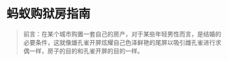 # 蚂蚁购狱房指南

> 前言：在某个城市购置一套自己的房产，对于某些年轻男性而言，是结婚的必要条件，这就像雄孔雀开屏炫耀自己色泽鲜艳的尾屏以吸引雌孔雀进行求偶一样，房子的目的和孔雀开屏的目的一样。
> 

<!--stackedit_data:
eyJoaXN0b3J5IjpbMjcxMTg5NTkzLC0xNTc2ODY5ODAyLDU5Mj
ExNDkyNiwtMTM1NjI2MTMwNSwyNjE0NzMyMzksMTE2MDI4OTk5
Myw4NTY4OTQyNjksMjEzNTAyNTA2MywxODU1NTUyMDYwXX0=
-->